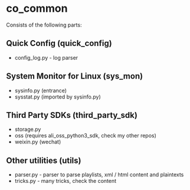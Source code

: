 # co_common

Consists of the following parts:

## Quick Config (quick_config)
* config_log.py - log parser

## System Monitor for Linux (sys_mon)
* sysinfo.py (entrance)
* sysstat.py (imported by sysinfo.py)

## Third Party SDKs (third_party_sdk)
* storage.py
*   oss (requires ali_oss_python3_sdk, check my other repos)
* weixin.py (wechat)

## Other utilities (utils)
* parser.py - parser to parse playlists, xml / html content and plaintexts
* tricks.py - many tricks, check the content
